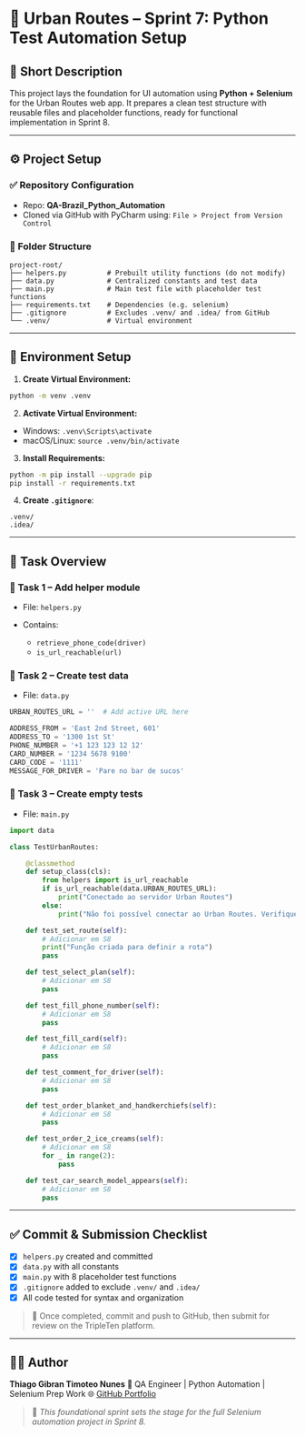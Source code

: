 # 🚀 Urban Routes – Sprint 7: Python Test Automation Setup

## 📝 Short Description

This project lays the foundation for UI automation using **Python + Selenium** for the Urban Routes web app. It prepares a clean test structure with reusable files and placeholder functions, ready for functional implementation in Sprint 8.

---

## ⚙️ Project Setup

### ✅ Repository Configuration

* Repo: **QA-Brazil\_Python\_Automation**
* Cloned via GitHub with PyCharm using: `File > Project from Version Control`

### 📁 Folder Structure

```
project-root/
├── helpers.py          # Prebuilt utility functions (do not modify)
├── data.py             # Centralized constants and test data
├── main.py             # Main test file with placeholder test functions
├── requirements.txt    # Dependencies (e.g. selenium)
├── .gitignore          # Excludes .venv/ and .idea/ from GitHub
└── .venv/              # Virtual environment
```

---

## 🔨 Environment Setup

1. **Create Virtual Environment:**

```bash
python -m venv .venv
```

2. **Activate Virtual Environment:**

* Windows: `.venv\Scripts\activate`
* macOS/Linux: `source .venv/bin/activate`

3. **Install Requirements:**

```bash
python -m pip install --upgrade pip
pip install -r requirements.txt
```

4. **Create `.gitignore`**:

```
.venv/
.idea/
```

---

## 🧩 Task Overview

### 🧾 Task 1 – Add helper module

* File: `helpers.py`
* Contains:

  * `retrieve_phone_code(driver)`
  * `is_url_reachable(url)`

### 📄 Task 2 – Create test data

* File: `data.py`

```python
URBAN_ROUTES_URL = ''  # Add active URL here

ADDRESS_FROM = 'East 2nd Street, 601'
ADDRESS_TO = '1300 1st St'
PHONE_NUMBER = '+1 123 123 12 12'
CARD_NUMBER = '1234 5678 9100'
CARD_CODE = '1111'
MESSAGE_FOR_DRIVER = 'Pare no bar de sucos'
```

### 🧪 Task 3 – Create empty tests

* File: `main.py`

```python
import data

class TestUrbanRoutes:

    @classmethod
    def setup_class(cls):
        from helpers import is_url_reachable
        if is_url_reachable(data.URBAN_ROUTES_URL):
            print("Conectado ao servidor Urban Routes")
        else:
            print("Não foi possível conectar ao Urban Routes. Verifique se o servidor está ligado e ainda em execução.")

    def test_set_route(self):
        # Adicionar em S8
        print("Função criada para definir a rota")
        pass

    def test_select_plan(self):
        # Adicionar em S8
        pass

    def test_fill_phone_number(self):
        # Adicionar em S8
        pass

    def test_fill_card(self):
        # Adicionar em S8
        pass

    def test_comment_for_driver(self):
        # Adicionar em S8
        pass

    def test_order_blanket_and_handkerchiefs(self):
        # Adicionar em S8
        pass

    def test_order_2_ice_creams(self):
        # Adicionar em S8
        for _ in range(2):
            pass

    def test_car_search_model_appears(self):
        # Adicionar em S8
        pass
```

---

## ✅ Commit & Submission Checklist

* [x] `helpers.py` created and committed
* [x] `data.py` with all constants
* [x] `main.py` with 8 placeholder test functions
* [x] `.gitignore` added to exclude `.venv/` and `.idea/`
* [x] All code tested for syntax and organization

> 🔁 Once completed, commit and push to GitHub, then submit for review on the TripleTen platform.

---

## 👨‍💻 Author

**Thiago Gibran Timoteo Nunes**
📍 QA Engineer | Python Automation | Selenium Prep Work
🌐 [GitHub Portfolio](https://github.com/Gibran-T)

> 🧠 *This foundational sprint sets the stage for the full Selenium automation project in Sprint 8.*
